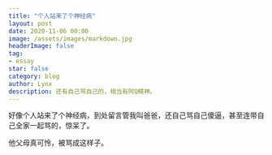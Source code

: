 ```yaml
---
title: "个人站来了个神经病"
layout: post
date: 2020-11-06 00:00
image: /assets/images/markdown.jpg
headerImage: false
tag:
- essay
star: false
category: blog
author: Lynx
description: 还有自己骂自己的，相当有阿Q精神。
---
```




好像个人站来了个神经病，到处留言管我叫爸爸，还自己骂自己傻逼，甚至连带自己全家一起骂的，惊呆了。

他父母真可怜，被骂成这样子。

